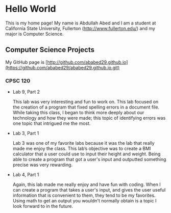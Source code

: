 # Hello World

This is my home page! My name is Abdullah Abed and I am a student at California State University, Fullerton (http://www.fullerton.edu/) and my major is Computer Science.

## Computer Science Projects

My GitHub page is [http://github.com/ababed29.github.io](https://github.com/ababed29/ababed29.github.io.git)

### CPSC 120

* Lab 9, Part 2

    This lab was very interesting and fun to work on. This lab focused on the creation of a program that fixed spelling errors in a document file. While taking this class, I began to think more deeply about our technology and how they were made; this topic of identifying errors was one topic that intrigued me the most. 

* Lab 3, Part 1

    Lab 3 was one of my favorite labs because it was the lab that really made me enjoy the class. This lab’s objective was to create a BMI calculator that a user could use to input their height and weight. Being able to create a program that got a user's input and outputted something precise was very rewarding. 

* Lab 4, Part 1

    Again, this lab made me really enjoy and have fun with coding. When I can create a program that takes a user's input, and gives the user useful information that is convenient to them, they tend to be my favorites. Using math to get an output you wouldn't normally obtain is a topic I look forward to in the future. 
